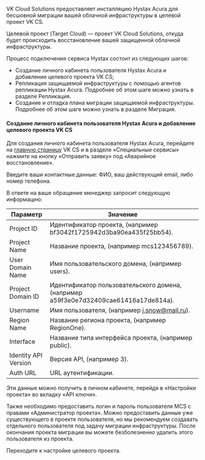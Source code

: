 VK Cloud Solutions предоставляет инсталляцию Hystax Acura для бесшовной миграции вашей облачной инфраструктуры в целевой проект VK CS.

<info>

Целевой проект (Target Cloud) — проект VK Cloud Solutions, откуда будет происходить восстановление вашей защищенной облачной инфраструктуры.

</info>

Процесс подключения сервиса Hystax состоит из следующих шагов:

- Создание личного кабинета пользователя Hystax Acura и добавление целевого проекта VK CS;
- Репликация защищаемой инфраструктуры с помощью агентов репликации Hystax Acura. Подробнее об этом шаге можно узнать в разделе Репликация.
- Создание и отладка плана миграции защищаемой инфраструктуры. Подробнее об этом шаге можно узнать в разделе Миграция.

#### Создание личного кабинета пользователя Hystax Acura и добавление целевого проекта VK CS

Для создания личного кабинета пользователя Hystax Acura, перейдите на [главную страницу](https://mcs.mail.ru) VK CS и в разделе «Специальные сервисы» нажмите на кнопку «Отправить заявку» под «Аварийное восстановление».

Введите ваши контактные данные: ФИО, ваш действующий email, либо номер телефона.

В ответе на ваше обращение менеджер запросит следующую информацию:

|Параметр| Значение|
|---|---|
|Project ID| Идентификатор проекта, (например bf3042f1725942d3ba90ea435f25bb54).|
|Project Name| Название проекта, (например mcs123456789).|
|User Domain Name| Имя пользовательского домена, (например users).|
|Project Domain ID| Идентификатор пользовательского домена, (например a59f3e0e7d32409cae61416a17de814a).|
|Username| Имя пользователя, (например j.snow@mail.ru).|
|Region Name| Название региона проекта, (например RegionOne).|
|Interface| Название типа интерфейса проекта, (например public).|
|Identity API Version| Версия API, (например 3).|
|Auth URL| URL аутентификации. |

Эти данные можно получить в личном кабинете, перейдя в «Настройки проекта» во вкладку «API ключи».

Также необходимо предоставить логин и пароль пользователя MCS с правами «Администратор проекта». Можно предоставить данные уже существующего в проекте пользователя, но мы рекомендуем создавать отдельного пользователя под задачу миграции инфраструктуры. После окончания проекта миграции вы можете безболезненно удалить этого пользователя из проекта.

Переходите к настройке целевого проекта.
